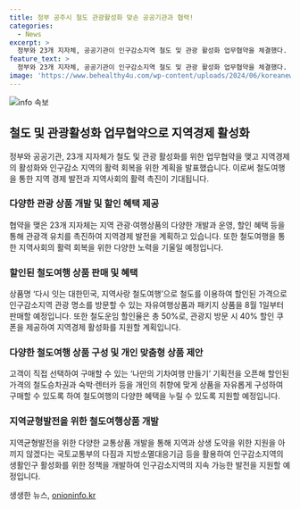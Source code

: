 ```yaml
---
title: 정부 공주시 철도 관광활성화 맞손 공공기관과 협력!
categories:
  - News
excerpt: >
  정부와 23개 지자체, 공공기관이 인구감소지역 철도 및 관광 활성화 업무협약을 체결했다. 이를 통해 인구감소 위기를 극복하고 지역경제를 활성화하는 계획으로, 철도여행 할인상품 판매 및 다양한 정책 개발 등으로 관광객 유치를 모색할 예정. 또한, 철도운임 할인 및 개인 맞춤형 여행 상품 제공으로 지역 활력과 상생 도약을 모색 중이며, 향후 다양한 교통상품 개발을 통한 지역균형발전을 위해 노력할 계획이다.
feature_text: >
  정부와 23개 지자체, 공공기관이 인구감소지역 철도 및 관광 활성화 업무협약을 체결했다. 이를 통해 인구감소 위기를 극복하고 지역경제를 활성화하는 계획으로, 철도여행 할인상품 판매 및 다양한 정책 개발 등으로 관광객 유치를 모색할 예정. 또한, 철도운임 할인 및 개인 맞춤형 여행 상품 제공으로 지역 활력과 상생 도약을 모색 중이며, 향후 다양한 교통상품 개발을 통한 지역균형발전을 위해 노력할 계획이다.
image: 'https://www.behealthy4u.com/wp-content/uploads/2024/06/koreanews.jpg'
---
```


<p><img src="https://www.behealthy4u.com/wp-content/uploads/2024/06/koreanews.jpg" alt="info 속보" /></p>

<h2 data-ke-size="size26">철도 및 관광활성화 업무협약으로 지역경제 활성화</h2>

<p data-ke-size="size16">정부와 공공기관, 23개 지자체가 철도 및 관광 활성화를 위한 업무협약을 맺고 지역경제의 활성화와 인구감소 지역의 활력 회복을 위한 계획을 발표했습니다. 이로써 철도여행을 통한 지역 경제 발전과 지역사회의 활력 촉진이 기대됩니다.</p>

<h3>다양한 관광 상품 개발 및 할인 혜택 제공</h3>

<p data-ke-size="size16">협약을 맺은 23개 지자체는 지역 관광‧여행상품의 다양한 개발과 운영, 할인 혜택 등을 통해 관광객 유치를 촉진하여 지역경제 발전을 계획하고 있습니다. 또한 철도여행을 통한 지역사회의 활력 회복을 위한 다양한 노력을 기울일 예정입니다.</p>

<h3>할인된 철도여행 상품 판매 및 혜택</h3>

<p data-ke-size="size16">상품명 ‘다시 잇는 대한민국, 지역사랑 철도여행’으로 철도를 이용하여 할인된 가격으로 인구감소지역 관광 명소를 방문할 수 있는 자유여행상품과 패키지 상품을 8월 1일부터 판매할 예정입니다. 또한 철도운임 할인율은 총 50%로, 관광지 방문 시 40% 할인 쿠폰을 제공하여 지역경제 활성화를 지원할 계획입니다.</p>

<h3>다양한 철도여행 상품 구성 및 개인 맞춤형 상품 제안</h3>

<p data-ke-size="size16">고객이 직접 선택하여 구매할 수 있는 ‘나만의 기차여행 만들기’ 기획전을 오픈해 할인된 가격의 철도승차권과 숙박‧렌터카 등을 개인의 취향에 맞게 상품을 자유롭게 구성하여 구매할 수 있도록 하여 철도여행의 다양한 혜택을 누릴 수 있도록 지원할 예정입니다.</p>

<h3>지역균형발전을 위한 철도여행상품 개발</h3>

<p data-ke-size="size16">지역균형발전을 위한 다양한 교통상품 개발을 통해 지역과 상생 도약을 위한 지원을 아끼지 않겠다는 국토교통부의 다짐과 지방소멸대응기금 등을 활용하여 인구감소지역의 생활인구 활성화를 위한 정책을 개발하여 인구감소지역의 지속 가능한 발전을 지원할 예정입니다.</p>
생생한 뉴스, <a href="https://onioninfo.kr" rel="dofollow">onioninfo.kr</a>


